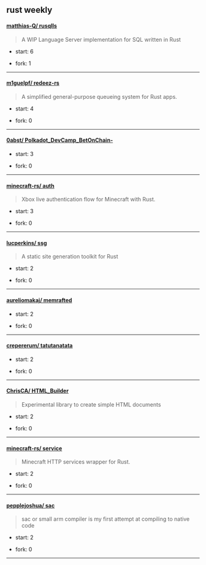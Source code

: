 ## rust weekly

#### [matthias-Q/ rusqlls](https://github.com/matthias-Q/rusqlls)
>  A WIP Language Server implementation for SQL written in Rust
+ start: 6
+ fork: 1
---
#### [m1guelpf/ redeez-rs](https://github.com/m1guelpf/redeez-rs)
>  A simplified general-purpose queueing system for Rust apps.
+ start: 4
+ fork: 0
---
#### [0abst/ Polkadot_DevCamp_BetOnChain-](https://github.com/0abst/Polkadot_DevCamp_BetOnChain-)
>  
+ start: 3
+ fork: 0
---
#### [minecraft-rs/ auth](https://github.com/minecraft-rs/auth)
>  Xbox live authentication flow for Minecraft with Rust.
+ start: 3
+ fork: 0
---
#### [lucperkins/ ssg](https://github.com/lucperkins/ssg)
>  A static site generation toolkit for Rust
+ start: 2
+ fork: 0
---
#### [aureliomakaj/ memrafted](https://github.com/aureliomakaj/memrafted)
>  
+ start: 2
+ fork: 0
---
#### [crepererum/ tatutanatata](https://github.com/crepererum/tatutanatata)
>  
+ start: 2
+ fork: 0
---
#### [ChrisCA/ HTML_Builder](https://github.com/ChrisCA/HTML_Builder)
>  Experimental library to create simple HTML documents
+ start: 2
+ fork: 0
---
#### [minecraft-rs/ service](https://github.com/minecraft-rs/service)
>  Minecraft HTTP services wrapper for Rust.
+ start: 2
+ fork: 0
---
#### [pepplejoshua/ sac](https://github.com/pepplejoshua/sac)
>  sac or small arm compiler is my first attempt at compiling to native code
+ start: 2
+ fork: 0
---